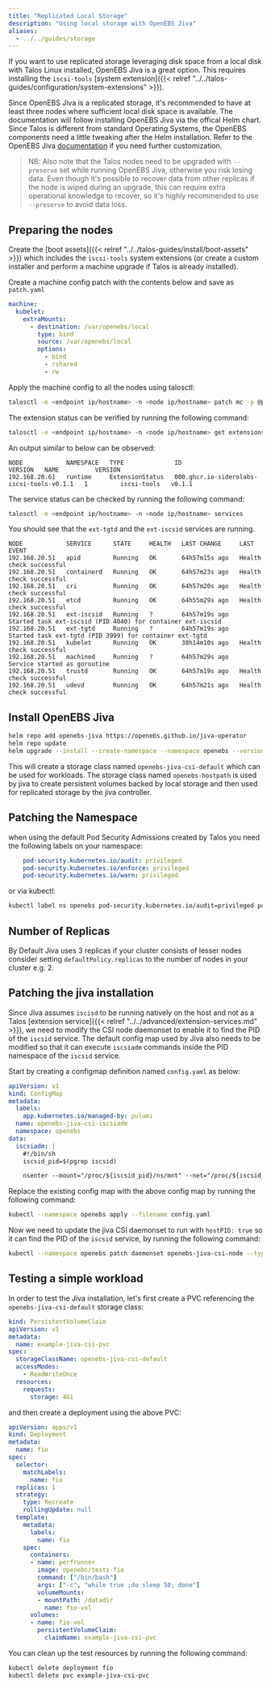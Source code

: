 ```yaml
---
title: "Replicated Local Storage"
description: "Using local storage with OpenEBS Jiva"
aliases:
  - ../../guides/storage
---
```


If you want to use replicated storage leveraging disk space from a local disk with Talos Linux installed, OpenEBS Jiva is a great option.
This requires installing the `iscsi-tools` [system extension]({{< relref "../../talos-guides/configuration/system-extensions" >}}).

Since OpenEBS Jiva is a replicated storage, it's recommended to have at least three nodes where sufficient local disk space is available.
The documentation will follow installing OpenEBS Jiva via the offical Helm chart.
Since Talos is different from standard Operating Systems, the OpenEBS components need a little tweaking after the Helm installation.
Refer to the OpenEBS Jiva [documentation](https://github.com/openebs/jiva-operator/blob/develop/docs/quickstart.md) if you need further customization.

> NB: Also note that the Talos nodes need to be upgraded with `--preserve` set while running OpenEBS Jiva, otherwise you risk losing data.
> Even though it's possible to recover data from other replicas if the node is wiped during an upgrade, this can require extra operational knowledge to recover, so it's highly recommended to use `--preserve` to avoid data loss.

## Preparing the nodes

Create the [boot assets]({{< relref "../../talos-guides/install/boot-assets" >}}) which includes the `iscsi-tools` system extensions (or create a custom installer and perform a machine upgrade if Talos is already installed).

Create a machine config patch with the contents below and save as `patch.yaml`

```yaml
machine:
  kubelet:
    extraMounts:
      - destination: /var/openebs/local
        type: bind
        source: /var/openebs/local
        options:
          - bind
          - rshared
          - rw
```

Apply the machine config to all the nodes using talosctl:

```bash
talosctl -e <endpoint ip/hostname> -n <node ip/hostname> patch mc -p @patch.yaml
```

The extension status can be verified by running the following command:

```bash
talosctl -e <endpoint ip/hostname> -n <node ip/hostname> get extensions
```

An output similar to below can be observed:

```text
NODE            NAMESPACE   TYPE              ID                                          VERSION   NAME          VERSION
192.168.20.61   runtime     ExtensionStatus   000.ghcr.io-siderolabs-iscsi-tools-v0.1.1   1         iscsi-tools   v0.1.1
```

The service status can be checked by running the following command:

```bash
talosctl -e <endpoint ip/hostname> -n <node ip/hostname> services
```

You should see that the `ext-tgtd` and the `ext-iscsid` services are running.

```text
NODE            SERVICE      STATE     HEALTH   LAST CHANGE     LAST EVENT
192.168.20.51   apid         Running   OK       64h57m15s ago   Health check successful
192.168.20.51   containerd   Running   OK       64h57m23s ago   Health check successful
192.168.20.51   cri          Running   OK       64h57m20s ago   Health check successful
192.168.20.51   etcd         Running   OK       64h55m29s ago   Health check successful
192.168.20.51   ext-iscsid   Running   ?        64h57m19s ago   Started task ext-iscsid (PID 4040) for container ext-iscsid
192.168.20.51   ext-tgtd     Running   ?        64h57m19s ago   Started task ext-tgtd (PID 3999) for container ext-tgtd
192.168.20.51   kubelet      Running   OK       38h14m10s ago   Health check successful
192.168.20.51   machined     Running   ?        64h57m29s ago   Service started as goroutine
192.168.20.51   trustd       Running   OK       64h57m19s ago   Health check successful
192.168.20.51   udevd        Running   OK       64h57m21s ago   Health check successful

```

## Install OpenEBS Jiva

```bash
helm repo add openebs-jiva https://openebs.github.io/jiva-operator
helm repo update
helm upgrade --install --create-namespace --namespace openebs --version 3.2.0 openebs-jiva openebs-jiva/jiva
```

This will create a storage class named `openebs-jiva-csi-default` which can be used for workloads.
The storage class named `openebs-hostpath` is used by jiva to create persistent volumes backed by local storage and then used for replicated storage by the jiva controller.

## Patching the Namespace

when using the default Pod Security Admissions created by Talos you need the following labels on your namespace:

```yaml
    pod-security.kubernetes.io/audit: privileged
    pod-security.kubernetes.io/enforce: privileged
    pod-security.kubernetes.io/warn: privileged
```

or via kubectl:

```bash
kubectl label ns openebs pod-security.kubernetes.io/audit=privileged pod-security.kubernetes.io/enforce=privileged pod-security.kubernetes.io/warn=privileged
```

## Number of Replicas

By Default Jiva uses 3 replicas if your cluster consists of lesser nodes consider setting `defaultPolicy.replicas` to the number of nodes in your cluster e.g. 2.

## Patching the jiva installation

Since Jiva assumes `iscisd` to be running natively on the host and not as a Talos [extension service]({{< relref "../../advanced/extension-services.md" >}}), we need to modify the CSI node daemonset to enable it to find the PID of the `iscsid` service.
The default config map used by Jiva also needs to be modified so that it can execute `iscsiadm` commands inside the PID namespace of the `iscsid` service.

Start by creating a configmap definition named `config.yaml` as below:

```yaml
apiVersion: v1
kind: ConfigMap
metadata:
  labels:
    app.kubernetes.io/managed-by: pulumi
  name: openebs-jiva-csi-iscsiadm
  namespace: openebs
data:
  iscsiadm: |
    #!/bin/sh
    iscsid_pid=$(pgrep iscsid)

    nsenter --mount="/proc/${iscsid_pid}/ns/mnt" --net="/proc/${iscsid_pid}/ns/net" -- /usr/local/sbin/iscsiadm "$@"
```

Replace the existing config map with the above config map by running the following command:

```bash
kubectl --namespace openebs apply --filename config.yaml
```

Now we need to update the jiva CSI daemonset to run with `hostPID: true` so it can find the PID of the `iscsid` service, by running the following command:

```bash
kubectl --namespace openebs patch daemonset openebs-jiva-csi-node --type=json --patch '[{"op": "add", "path": "/spec/template/spec/hostPID", "value": true}]'
```

## Testing a simple workload

In order to test the Jiva installation, let's first create a PVC referencing the `openebs-jiva-csi-default` storage class:

```yaml
kind: PersistentVolumeClaim
apiVersion: v1
metadata:
  name: example-jiva-csi-pvc
spec:
  storageClassName: openebs-jiva-csi-default
  accessModes:
    - ReadWriteOnce
  resources:
    requests:
      storage: 4Gi
```

and then create a deployment using the above PVC:

```yaml
apiVersion: apps/v1
kind: Deployment
metadata:
  name: fio
spec:
  selector:
    matchLabels:
      name: fio
  replicas: 1
  strategy:
    type: Recreate
    rollingUpdate: null
  template:
    metadata:
      labels:
        name: fio
    spec:
      containers:
      - name: perfrunner
        image: openebs/tests-fio
        command: ["/bin/bash"]
        args: ["-c", "while true ;do sleep 50; done"]
        volumeMounts:
        - mountPath: /datadir
          name: fio-vol
      volumes:
      - name: fio-vol
        persistentVolumeClaim:
          claimName: example-jiva-csi-pvc
```

You can clean up the test resources by running the following command:

```bash
kubectl delete deployment fio
kubectl delete pvc example-jiva-csi-pvc
```
